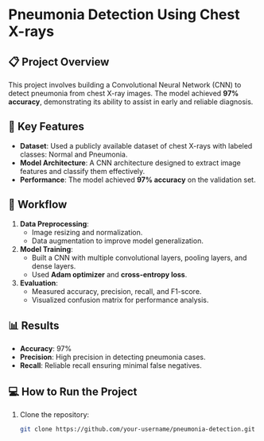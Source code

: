 # Pneumonia Detection Using Chest X-rays

## 📋 Project Overview
This project involves building a Convolutional Neural Network (CNN) to detect pneumonia from chest X-ray images. The model achieved **97% accuracy**, demonstrating its ability to assist in early and reliable diagnosis.

## 🧪 Key Features
- **Dataset**: Used a publicly available dataset of chest X-rays with labeled classes: Normal and Pneumonia.
- **Model Architecture**: A CNN architecture designed to extract image features and classify them effectively.
- **Performance**: The model achieved **97% accuracy** on the validation set.

## 🚀 Workflow
1. **Data Preprocessing**:
   - Image resizing and normalization.
   - Data augmentation to improve model generalization.
2. **Model Training**:
   - Built a CNN with multiple convolutional layers, pooling layers, and dense layers.
   - Used **Adam optimizer** and **cross-entropy loss**.
3. **Evaluation**:
   - Measured accuracy, precision, recall, and F1-score.
   - Visualized confusion matrix for performance analysis.

## 📊 Results
- **Accuracy**: 97%
- **Precision**: High precision in detecting pneumonia cases.
- **Recall**: Reliable recall ensuring minimal false negatives.

## 💻 How to Run the Project
1. Clone the repository:
   ```bash
   git clone https://github.com/your-username/pneumonia-detection.git

